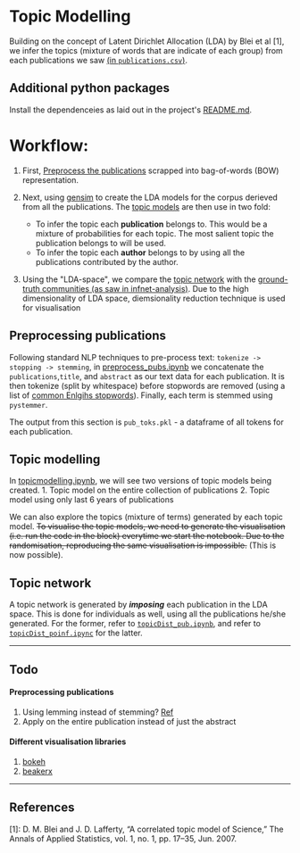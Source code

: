 # Topic Modelling

Building on the concept of Latent Dirichlet Allocation (LDA) by Blei et al [1], we infer the topics (mixture of words that are indicate of each group) from each publications we saw [(in `publications.csv`)](data/publications.csv).

## Additional python packages
Install the dependenceies as laid out in the project's [README.md](../README.md).

# Workflow:
1. First, [Preprocess the publications](#preprocessing-publications) scrapped into bag-of-words (BOW) representation.

2. Next, using [gensim] to create the LDA models for the corpus derieved from all the publications. The [topic models](#topic-modelling) are then use in two fold:
    - To infer the topic each **publication** belongs to. This would be a mixture of probabilities for each topic. The most salient topic the publication belongs to will be used.
    - To infer the topic each **author** belongs to by using all the publications contributed by the author.

3. Using the "LDA-space", we compare the [topic network](#topic-network) with the [ground-truth communities (as saw in infnet-analysis)](../infnet-analysis). Due to the high dimensionality of LDA space,  diemsionality reduction technique is used for visualisation


## Preprocessing publications
Following standard NLP techniques to pre-process text: `tokenize -> stopping -> stemming`, in [preprocess_pubs.ipynb](notebooks/preprocess_pubs.ipynb) we concatenate the `publications`,`title`, and `abstract` as our text data for each publication. It is then tokenize (split by whitespace) before stopwords are removed (using a list of [common Enlgihs stopwords](http://members.unine.ch/jacques.savoy/clef/index.html)). Finally, each term is stemmed using `pystemmer`.

The output from this section is `pub_toks.pkl` - a dataframe of all tokens for each publication.

## Topic modelling
In [topicmodelling.ipynb](notebooks/topicModelling.ipynb), we will see two versions of topic models being created.
    1. Topic model on the entire collection of publications
    2. Topic model using only last 6 years of publications

We can also explore the topics (mixture of terms) generated by each topic model. ~~To visualise the topic models, we need to generate the visualisation (i.e. run the code in the block) everytime we start the notebook. Due to the randomisation, reproducing the same visualisation is impossible.~~ (This is now possible).

## Topic network
A topic network is generated by ***imposing*** each publication in the LDA space. This is done for individuals as well, using all the publications he/she generated. For the former, refer to [`topicDist_pub.ipynb`](notebooks/topicDist_pub.ipynb), and refer to [`topicDist_poinf.ipync`](notebooks/topicDist_poinf.ipynb) for the latter.



---
## Todo
#### Preprocessing publications
1. Using lemming instead of stemming? [Ref](https://nlp.stanford.edu/IR-book/html/htmledition/stemming-and-lemmatization-1.html)
2. Apply on the entire publication instead of just the abstract


#### Different visualisation libraries
1. [bokeh]
2. [beakerx]


---
## References
[1]: D. M. Blei and J. D. Lafferty, “A correlated topic model of Science,” The Annals of Applied Statistics, vol. 1, no. 1, pp. 17–35, Jun. 2007.

[gensim]: https://radimrehurek.com/gensim/models/ldamodel.html
[bokeh]: https://github.com/bokeh/bokeh
[beakerx]: https://github.com/twosigma/beakerx
